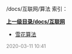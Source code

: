 /docs/互联网/算法 索引：


**[上一级目录/docs/互联网](/docs/互联网/index.md)**

- [雪花算法](/docs/互联网/算法/雪花算法.md)


<font size=2 color='grey'> 2020-03-11 10:41 </font>